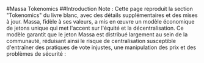 #Massa Tokenomics
##Introduction
Note : Cette page reproduit la section "Tokenomics" du livre blanc, avec des détails supplémentaires et des mises à jour.
Massa, fidèle à ses valeurs, a mis en œuvre un modèle économique de jetons unique qui met l'accent sur l'équité et la décentralisation. Ce modèle garantit que le jeton Massa est distribué largement au sein de la communauté, réduisant ainsi le risque de centralisation susceptible d'entraîner des pratiques de vote injustes, une manipulation des prix et des problèmes de sécurité :

